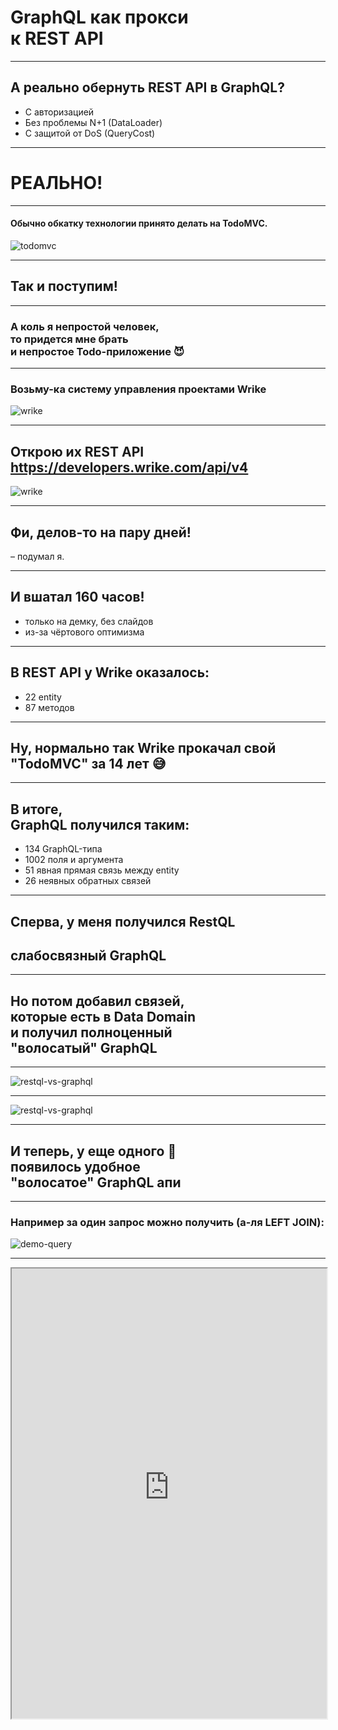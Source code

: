 # GraphQL как прокси <br/>к REST API

-----

## А реально обернуть REST API в GraphQL? <!-- .element: class="red" -->

- C авторизацией <!-- .element: class="fragment" -->
- Без проблемы N+1 (DataLoader) <!-- .element: class="fragment" -->
- С защитой от DoS (QueryCost) <!-- .element: class="fragment" -->

-----

# РЕАЛЬНО! <!-- .element: class="green" -->

-----

#### Обычно обкатку технологии принято делать на TodoMVC.

![todomvc](./todomvc.png) <!-- .element: style="max-width: 800px;" class="plain" -->

-----

## Так и поступим!

-----

### А коль я <span class="red">непростой</span> человек, <br/>то придется мне брать <br/>и <span class="red">непростое</span> Todo-приложение 😈

-----

### Возьму-ка систему управления проектами Wrike

![wrike](./wrike.png) <!-- .element: style="max-width: 1200px;" class="plain" -->

-----

## Открою их REST API <https://developers.wrike.com/api/v4>

![wrike](./wrike-api.png) <!-- .element: style="max-width: 800px;" class="plain" -->

-----

## Фи, делов-то **на пару дней!** <!-- .element: class="orange" -->

– подумал я.

-----

## И вшатал **160 часов!** <!-- .element: class="orange" -->

- только на демку, без слайдов <!-- .element: class="fragment" -->
- из-за чёртового оптимизма <!-- .element: class="fragment" -->

-----

## В REST API у Wrike оказалось: <!-- .element: class="red" -->

- 22 entity
- 87 методов

-----

## Ну, нормально так Wrike прокачал свой "TodoMVC" за 14 лет 😅

-----

## В итоге, <br/>GraphQL получился таким: <!-- .element: class="orange" -->

- 134 GraphQL-типа
- 1002 поля и аргумента
- 51 явная прямая связь между entity
- 26 неявных обратных связей

-----

## Сперва, у меня получился RestQL

## <span class="red">слабосвязный GraphQL</span>

-----

## Но потом добавил связей, <br/> которые есть в Data Domain<br/> и получил полноценный<br/> <span class="red">"волосатый" GraphQL</span>

-----

![restql-vs-graphql](./restql-vs-graphql.png) <!-- .element: style="max-width: 1100px;" class="plain" -->

-----

![restql-vs-graphql](./restql-vs-graphql.png) <!-- .element: style="max-width: 1100px; filter: saturate(500);" class="plain" -->

-----

## И теперь, у еще одного 🦄 <br/>появилось <span class="green">удобное</span> <br/>"волосатое" GraphQL апи

-----

### Например за один запрос можно получить (а-ля LEFT JOIN):

![demo-query](./demo-query.drawio.svg) <!-- .element: style="max-width: 500px; class="plain" -->

-----

<iframe src="https://graphql-wrike.herokuapp.com/?query=query%20UsersTasksWithComments%20%7B%0A%20%20contactFindMany%20%7B%0A%20%20%20%20firstName%0A%20%20%20%20lastName%0A%20%20%20%20tasksResponsible%28limit%3A2%2C%20sort%3ACREATED_DATE_ASC%29%20%7B%0A%20%20%20%20%20%20title%0A%20%20%20%20%20%20status%0A%20%20%20%20%20%20createdDate%0A%20%20%20%20%20%20comments%20%7B%20%23%20REST%20API%20does%20not%20support%20filtering%20%26%20sorting%20for%20comments%0A%20%20%20%20%20%20%20%20text%0A%20%20%20%20%20%20%20%20createdDate%0A%20%20%20%20%20%20%20%20author%20%7B%0A%20%20%20%20%20%20%20%20%20%20firstName%0A%20%20%20%20%20%20%20%20%20%20lastName%0A%20%20%20%20%20%20%20%20%7D%0A%20%20%20%20%20%20%7D%0A%20%20%20%20%7D%0A%20%20%7D%0A%7D" width="100%" height="720px" />
